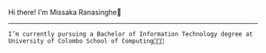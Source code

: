 Hi there! I'm Missaka Ranasinghe👋
____________________________________________________________________________________________________________________
    I’m currently pursuing a Bachelor of Information Technology degree at University of Colombo School of Computing🧑🏽‍🎓
